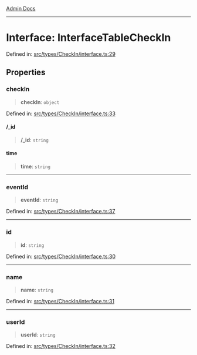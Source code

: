 [Admin Docs](/)

***

# Interface: InterfaceTableCheckIn

Defined in: [src/types/CheckIn/interface.ts:29](https://github.com/PalisadoesFoundation/talawa-admin/blob/main/src/types/CheckIn/interface.ts#L29)

## Properties

### checkIn

> **checkIn**: `object`

Defined in: [src/types/CheckIn/interface.ts:33](https://github.com/PalisadoesFoundation/talawa-admin/blob/main/src/types/CheckIn/interface.ts#L33)

#### /_id

> **/_id**: `string`

#### time

> **time**: `string`

***

### eventId

> **eventId**: `string`

Defined in: [src/types/CheckIn/interface.ts:37](https://github.com/PalisadoesFoundation/talawa-admin/blob/main/src/types/CheckIn/interface.ts#L37)

***

### id

> **id**: `string`

Defined in: [src/types/CheckIn/interface.ts:30](https://github.com/PalisadoesFoundation/talawa-admin/blob/main/src/types/CheckIn/interface.ts#L30)

***

### name

> **name**: `string`

Defined in: [src/types/CheckIn/interface.ts:31](https://github.com/PalisadoesFoundation/talawa-admin/blob/main/src/types/CheckIn/interface.ts#L31)

***

### userId

> **userId**: `string`

Defined in: [src/types/CheckIn/interface.ts:32](https://github.com/PalisadoesFoundation/talawa-admin/blob/main/src/types/CheckIn/interface.ts#L32)
